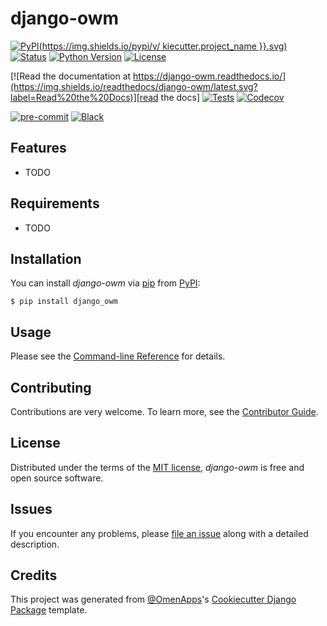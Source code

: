 # django-owm

[![PyPI](https://img.shields.io/pypi/v/ kiecutter.project_name }}.svg)][pypi status]
[![Status](https://img.shields.io/pypi/status/django-owm.svg)][pypi status]
[![Python Version](https://img.shields.io/pypi/pyversions/django-owm)][pypi status]
[![License](https://img.shields.io/pypi/l/django-owm)][license]

[![Read the documentation at https://django-owm.readthedocs.io/](https://img.shields.io/readthedocs/django-owm/latest.svg?label=Read%20the%20Docs)][read the docs]
[![Tests](https://github.com/OmenApps/django-owm/actions/workflows/tests.yml/badge.svg)][tests]
[![Codecov](https://codecov.io/gh/OmenApps/django-owm/branch/main/graph/badge.svg)][codecov]

[![pre-commit](https://img.shields.io/badge/pre--commit-enabled-brightgreen?logo=pre-commit&logoColor=white)][pre-commit]
[![Black](https://img.shields.io/badge/code%20style-black-000000.svg)][black]

[pypi status]: https://pypi.org/project/django-owm/
[read the docs]: https://django-owm.readthedocs.io/
[tests]: https://github.com/jacklinke/django-owm/actions?workflow=Tests
[codecov]: https://app.codecov.io/gh/jacklinke/django-owm
[pre-commit]: https://github.com/pre-commit/pre-commit
[black]: https://github.com/psf/black

## Features

- TODO

## Requirements

- TODO

## Installation

You can install _django-owm_ via [pip] from [PyPI]:

```console
$ pip install django_owm
```

## Usage

Please see the [Command-line Reference] for details.

## Contributing

Contributions are very welcome.
To learn more, see the [Contributor Guide].

## License

Distributed under the terms of the [MIT license][license],
_django-owm_ is free and open source software.

## Issues

If you encounter any problems,
please [file an issue] along with a detailed description.

## Credits

This project was generated from [@OmenApps]'s [Cookiecutter Django Package] template.

[@omenapps]: https://github.com/OmenApps
[pypi]: https://pypi.org/
[cookiecutter django package]: https://github.com/OmenApps/cookiecutter-django-package
[file an issue]: https://github.com/jacklinke/django-owm/issues
[pip]: https://pip.pypa.io/

<!-- github-only -->

[license]: https://github.com/jacklinke/django-owm/blob/main/LICENSE
[contributor guide]: https://github.com/jacklinke/django-owm/blob/main/CONTRIBUTING.md
[command-line reference]: https://django-owm.readthedocs.io/en/latest/usage.html
